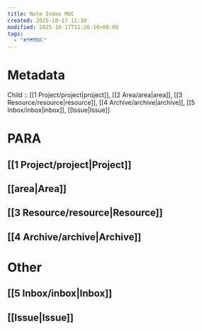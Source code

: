 ```yaml
---
title: Note Index MOC
created: 2025-10-17 11:16
modified: 2025-10-17T11:26:10+08:00
tags:
  - "#🗺️MOC"
---
```


# Metadata
Child :: [[1 Project/project|project]], [[2 Area/area|area]], [[3 Resource/resource|resource]], [[4 Archive/archive|archive]], [[5 Inbox/inbox|inbox]], [[Issue|Issue]]

# PARA
## [[1 Project/project|Project]]
## [[area|Area]]
## [[3 Resource/resource|Resource]]
## [[4 Archive/archive|Archive]]
# Other
## [[5 Inbox/inbox|Inbox]]
## [[Issue|Issue]]

